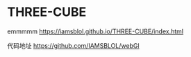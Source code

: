 # THREE-CUBE
emmmmm
https://iamsblol.github.io/THREE-CUBE/index.html

代码地址
https://github.com/IAMSBLOL/webGl
